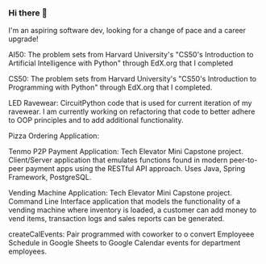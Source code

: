 ### Hi there 👋

<!--
**phenomenon1995/phenomenon1995** is a ✨ _special_ ✨ repository because its `README.md` (this file) appears on your GitHub profile.

Here are some ideas to get you started:

- 🔭 I’m currently working on ...
- 🌱 I’m currently learning ...
- 👯 I’m looking to collaborate on ...
- 🤔 I’m looking for help with ...
- 💬 Ask me about ...
- 📫 How to reach me: ...
- 😄 Pronouns: ...
- ⚡ Fun fact: ...
-->

I'm an aspiring software dev, looking for a change of pace and a career upgrade!

AI50: The problem sets from Harvard University's "CS50's Introduction to Artificial Intelligence with Python" through EdX.org that I completed

CS50: The problem sets from Harvard University's "CS50's Introduction to Programming with Python" through EdX.org that I completed.

LED Ravewear: CircuitPython code that is used for current iteration of my ravewear. I am currently working on refactoring that code to better adhere to OOP principles and to add additional functionality.

Pizza Ordering Application: 

Tenmo P2P Payment Application: Tech Elevator Mini Capstone project. Client/Server application that emulates functions found in modern peer-to-peer payment apps using the RESTful API approach. Uses Java, Spring Framework, PostgreSQL.

Vending Machine Application: Tech Elevator Mini Capstone project. Command Line Interface application that models the functionality of a vending machine where inventory is loaded, a customer can add money to vend items, transaction logs and sales reports can be generated.

createCalEvents: Pair programmed with coworker to o convert Employeee Schedule in Google Sheets to Google Calendar events for department employees.

